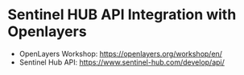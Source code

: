# Sentinel HUB API Integration with Openlayers

- OpenLayers Workshop: https://openlayers.org/workshop/en/
- Sentinel Hub API: https://www.sentinel-hub.com/develop/api/
